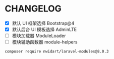 # CHANGELOG

- [x] 默认 UI 框架选择 Bootstrap@4
- [x] 默认后台 UI 模板选择 AdminLTE
- [ ] 模块加载器 ModuleLoader
- [ ] 模块辅助函数器 module-helpers

```sh
composer require nwidart/laravel-modules@8.0.3
```
